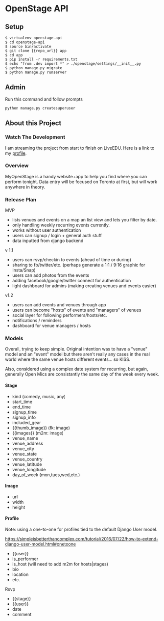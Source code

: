 # OpenStage API

## Setup

```
$ virtualenv openstage-api
$ cd openstage-api
$ source bin/activate
$ git clone {{repo_url}} app
$ cd app
$ pip install -r requirements.txt
$ echo "from .dev import *" > ./openstage/settings/__init__.py
$ python manage.py migrate
$ python manage.py runserver
```


## Admin

Run this command and follow prompts

```
python manage.py createsuperuser
```

## About this Project

### Watch The Development

I am streaming the project from start to finish on LiveEDU. Here is a link to my [profile](https://www.liveedu.tv/tylersavery/settings/channel/).

### Overview

MyOpenStage is a handy website+app to help you find where you can perform tonight.
Data entry will be focused on Toronto at first, but will work anywhere in theory.

### Release Plan

MVP

- lists venues and events on a map an list view and lets you filter by date.
- only handling weekly recurring events currently.
- works without user authentication
- users can signup / login + general auth stuff
- data inputted from django backend

v 1.1

- users can rsvp/checkin to events (ahead of time or during)
- sharing to fb/twitter/etc. (perhaps generate a 1:1 / 9:16 graphic for Insta/Snap)
- users can add photos from the events
- adding facebook/google/twitter connect for authentication
- light dashboard for admins (making creating venues and events easier)

v1.2

- users can add events and venues through app
- users can become "hosts" of events and "managers" of venues
- social layer for following performers/hosts/etc.
- notifications / reminders
- dashboard for venue managers / hosts

### Models

Overall, trying to keep simple. Original intention was to have a "venue" model and an "event" model but there aren't really any cases in the real world where the same venue hosts different events... so KISS.

Also, considered using a complex date system for recurring, but again, generally Open Mics are consistantly the same day of the week every week.

#### Stage

- kind (comedy, music, any)
- start_time
- end_time
- signup_time
- signup_info
- included_gear
- {{thumb_image}} (fk: image)
- {{images}} (m2m: image)
- venue_name
- venue_address
- venue_city
- venue_state
- venue_country
- venue_latitude
- venue_longitude
- day_of_week (mon,tues,wed,etc.)

#### Image

- url
- width
- height

#### Profile

Note: using a one-to-one for profiles tied to the default Django User model.

https://simpleisbetterthancomplex.com/tutorial/2016/07/22/how-to-extend-django-user-model.html#onetoone

- {{user}}
- is_performer
- is_host (will need to add m2m for hosts|stages)
- bio
- location
- etc.

Rsvp

- {{stage}}
- {{user}}
- date
- comment
